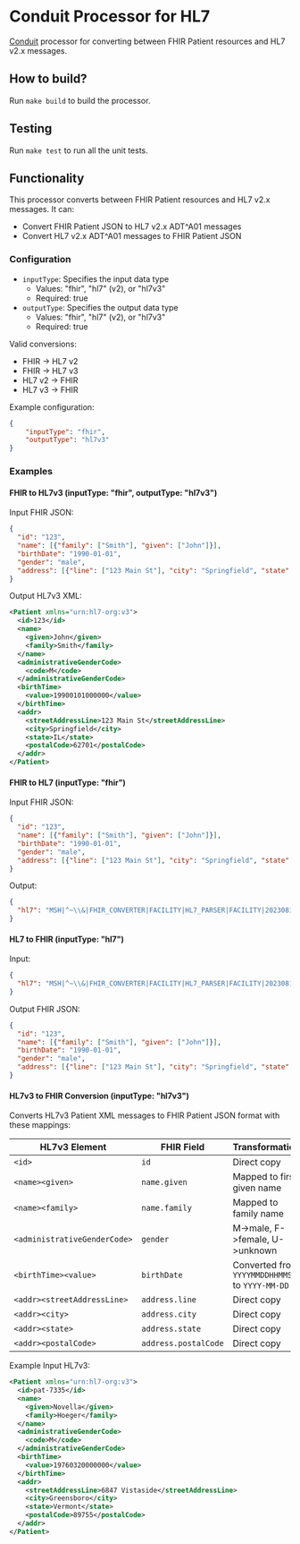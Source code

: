 # Conduit Processor for HL7

[Conduit](https://conduit.io) processor for converting between FHIR Patient resources and HL7 v2.x messages.

## How to build?

Run `make build` to build the processor.

## Testing

Run `make test` to run all the unit tests.

## Functionality

This processor converts between FHIR Patient resources and HL7 v2.x messages. It can:

- Convert FHIR Patient JSON to HL7 v2.x ADT^A01 messages
- Convert HL7 v2.x ADT^A01 messages to FHIR Patient JSON

### Configuration

- `inputType`: Specifies the input data type
  - Values: "fhir", "hl7" (v2), or "hl7v3"
  - Required: true
- `outputType`: Specifies the output data type
  - Values: "fhir", "hl7" (v2), or "hl7v3"
  - Required: true

Valid conversions:
- FHIR -> HL7 v2
- FHIR -> HL7 v3
- HL7 v2 -> FHIR
- HL7 v3 -> FHIR

Example configuration:
```json
{
    "inputType": "fhir",
    "outputType": "hl7v3"
}
```

### Examples

#### FHIR to HL7v3 (inputType: "fhir", outputType: "hl7v3")

Input FHIR JSON:
```json
{
  "id": "123",
  "name": [{"family": ["Smith"], "given": ["John"]}],
  "birthDate": "1990-01-01",
  "gender": "male",
  "address": [{"line": ["123 Main St"], "city": "Springfield", "state": "IL", "postalCode": "62701"}]
}
```

Output HL7v3 XML:
```xml
<Patient xmlns="urn:hl7-org:v3">
  <id>123</id>
  <name>
    <given>John</given>
    <family>Smith</family>
  </name>
  <administrativeGenderCode>
    <code>M</code>
  </administrativeGenderCode>
  <birthTime>
    <value>19900101000000</value>
  </birthTime>
  <addr>
    <streetAddressLine>123 Main St</streetAddressLine>
    <city>Springfield</city>
    <state>IL</state>
    <postalCode>62701</postalCode>
  </addr>
</Patient>
```

#### FHIR to HL7 (inputType: "fhir")

Input FHIR JSON:
```json
{
  "id": "123",
  "name": [{"family": ["Smith"], "given": ["John"]}],
  "birthDate": "1990-01-01",
  "gender": "male",
  "address": [{"line": ["123 Main St"], "city": "Springfield", "state": "IL", "postalCode": "62701", "country": "USA"}]
}
```

Output:
```json
{
  "hl7": "MSH|^~\\&|FHIR_CONVERTER|FACILITY|HL7_PARSER|FACILITY|20230815120000||ADT^A01|123|P|2.5|\nPID|1||123||Smith^John||1990-01-01|male|||123 Main St^Springfield^IL^62701^USA||||||123"
}
```

#### HL7 to FHIR (inputType: "hl7")

Input:
```json
{
  "hl7": "MSH|^~\\&|FHIR_CONVERTER|FACILITY|HL7_PARSER|FACILITY|20230815120000||ADT^A01|123|P|2.5|\nPID|1||123||Smith^John||1990-01-01|male|||123 Main St^Springfield^IL^62701^USA||||||123"
}
```

Output FHIR JSON:
```json
{
  "id": "123",
  "name": [{"family": ["Smith"], "given": ["John"]}],
  "birthDate": "1990-01-01",
  "gender": "male",
  "address": [{"line": ["123 Main St"], "city": "Springfield", "state": "IL", "postalCode": "62701", "country": "USA"}]
}
```

#### HL7v3 to FHIR Conversion (inputType: "hl7v3")

Converts HL7v3 Patient XML messages to FHIR Patient JSON format with these mappings:

| HL7v3 Element                 | FHIR Field         | Transformation                               |
|--------------------------------|--------------------|----------------------------------------------|
| `<id>`                         | `id`               | Direct copy                                  |
| `<name><given>`               | `name.given`       | Mapped to first given name                   |
| `<name><family>`              | `name.family`      | Mapped to family name                        |
| `<administrativeGenderCode>`  | `gender`           | M->male, F->female, U->unknown               |
| `<birthTime><value>`          | `birthDate`         | Converted from `YYYYMMDDHHMMSS` to `YYYY-MM-DD` |
| `<addr><streetAddressLine>`   | `address.line`     | Direct copy                                  |
| `<addr><city>`                | `address.city`     | Direct copy                                  |
| `<addr><state>`               | `address.state`    | Direct copy                                  |
| `<addr><postalCode>`          | `address.postalCode`| Direct copy                                  |

Example Input HL7v3:
```xml
<Patient xmlns="urn:hl7-org:v3">
  <id>pat-7335</id>
  <name>
    <given>Novella</given>
    <family>Hoeger</family>
  </name>
  <administrativeGenderCode>
    <code>M</code>
  </administrativeGenderCode>
  <birthTime>
    <value>19760320000000</value>
  </birthTime>
  <addr>
    <streetAddressLine>6847 Vistaside</streetAddressLine>
    <city>Greensboro</city> 
    <state>Vermont</state>
    <postalCode>89755</postalCode>
  </addr>
</Patient>
```